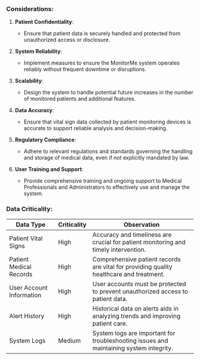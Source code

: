 ### Considerations:

1. **Patient Confidentiality**:
   - Ensure that patient data is securely handled and protected from unauthorized access or disclosure.

2. **System Reliability**:
   - Implement measures to ensure the MonitorMe system operates reliably without frequent downtime or disruptions.

3. **Scalability**:
   - Design the system to handle potential future increases in the number of monitored patients and additional features.

4. **Data Accuracy**:
   - Ensure that vital sign data collected by patient monitoring devices is accurate to support reliable analysis and decision-making.

5. **Regulatory Compliance**:
   - Adhere to relevant regulations and standards governing the handling and storage of medical data, even if not explicitly mandated by law.

6. **User Training and Support**:
   - Provide comprehensive training and ongoing support to Medical Professionals and Administrators to effectively use and manage the system.

### Data Criticality:

| Data Type             | Criticality  | Observation                                      |
|-----------------------|--------------|--------------------------------------------------|
| Patient Vital Signs   | High         | Accuracy and timeliness are crucial for patient monitoring and timely intervention.  |
| Patient Medical Records | High         | Comprehensive patient records are vital for providing quality healthcare and treatment. |
| User Account Information | High     | User accounts must be protected to prevent unauthorized access to patient data. |
| Alert History        | High         | Historical data on alerts aids in analyzing trends and improving patient care.        |
| System Logs          | Medium       | System logs are important for troubleshooting issues and maintaining system integrity. |
